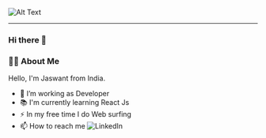 ![Alt Text](https://github.com/JASWANT2001/image)

__________________________________________________________________________________________________________

### Hi there 👋

### 👩‍💻 About Me
Hello, I'm Jaswant from India.

- 🔭 I’m working as Developer
- 📚 I'm currently learning React Js
- ⚡ In my free time I do Web surfing
- 📫 How to reach me  ![LinkedIn](www.linkedin.com/in/jaswant2001)

  




<!--
**JASWANT2001/JASWANT2001** is a ✨ _special_ ✨ repository because its `README.md` (this file) appears on your GitHub profile.

Here are some ideas to get you started:

- 🔭 I’m currently working on ...
- 🌱 I’m currently learning ...
- 👯 I’m looking to collaborate on ...
- 🤔 I’m looking for help with ...
- 💬 Ask me about ...
- 📫 How to reach me: ...
- 😄 Pronouns: ...
- ⚡ Fun fact: ...
-->
